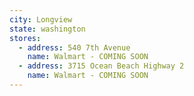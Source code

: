 ```yaml
---
city: Longview
state: washington
stores:
  - address: 540 7th Avenue
    name: Walmart - COMING SOON
  - address: 3715 Ocean Beach Highway 2
    name: Walmart - COMING SOON
---
```

